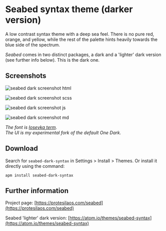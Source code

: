 # Seabed syntax theme (darker version)

A low contrast syntax theme with a deep sea feel. There is no pure red, orange, and yellow, while the rest of the palette hints heavily towards the blue side of the spectrum.

*Seabed* comes in two distinct packages, a dark and a 'lighter' dark version (see further info below). This is the dark one.

## Screenshots

![seabed dark screenshot html](https://raw.githubusercontent.com/protesilaos/prot16/master/seabed/img/seabed_dark_html.png)

![seabed dark screenshot scss](https://raw.githubusercontent.com/protesilaos/prot16/master/seabed/img/seabed_dark_scss.png)

![seabed dark screenshot js](https://raw.githubusercontent.com/protesilaos/prot16/master/seabed/img/seabed_dark_js.png)

![seabed dark screenshot md](https://raw.githubusercontent.com/protesilaos/prot16/master/seabed/img/seabed_dark_md.png)

*The font is [Iosevka term](https://github.com/be5invis/Iosevka)*.  
*The UI is my experimental fork of the default One Dark.*

## Download

Search for `seabed-dark-syntax` in Settings > Install > Themes. Or install it directly using the command:

```shell
apm install seabed-dark-syntax
```

## Further information

Project page: [https://protesilaos.com/seabed](https://protesilaos.com/seabed)

Seabed 'lighter' dark version: [https://atom.io/themes/seabed-syntax](https://atom.io/themes/seabed-syntax)
